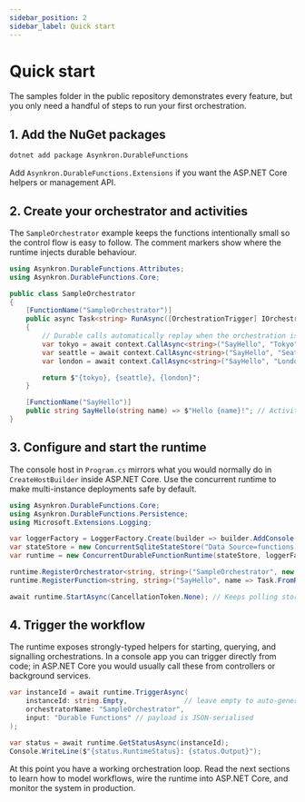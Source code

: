 ```yaml
---
sidebar_position: 2
sidebar_label: Quick start
---
```


# Quick start

The samples folder in the public repository demonstrates every feature, but you only need a handful of steps to run your first orchestration.

## 1. Add the NuGet packages

```bash
dotnet add package Asynkron.DurableFunctions
```

Add `Asynkron.DurableFunctions.Extensions` if you want the ASP.NET Core helpers or management API.

## 2. Create your orchestrator and activities

The `SampleOrchestrator` example keeps the functions intentionally small so the control flow is easy to follow. The comment markers show where the runtime injects durable behaviour.

```csharp title="SampleOrchestrator.cs"
using Asynkron.DurableFunctions.Attributes;
using Asynkron.DurableFunctions.Core;

public class SampleOrchestrator
{
    [FunctionName("SampleOrchestrator")]
    public async Task<string> RunAsync([OrchestrationTrigger] IOrchestrationContext context)
    {
        // Durable calls automatically replay when the orchestration is resumed.
        var tokyo = await context.CallAsync<string>("SayHello", "Tokyo");
        var seattle = await context.CallAsync<string>("SayHello", "Seattle");
        var london = await context.CallAsync<string>("SayHello", "London");

        return $"{tokyo}, {seattle}, {london}";
    }

    [FunctionName("SayHello")]
    public string SayHello(string name) => $"Hello {name}!"; // Activity executions are not replayed
}
```

## 3. Configure and start the runtime

The console host in `Program.cs` mirrors what you would normally do in `CreateHostBuilder` inside ASP.NET Core. Use the concurrent runtime to make multi-instance deployments safe by default.

```csharp title="Program.cs"
using Asynkron.DurableFunctions.Core;
using Asynkron.DurableFunctions.Persistence;
using Microsoft.Extensions.Logging;

var loggerFactory = LoggerFactory.Create(builder => builder.AddConsole());
var stateStore = new ConcurrentSqliteStateStore("Data Source=functions.db", loggerFactory.CreateLogger<ConcurrentSqliteStateStore>());
var runtime = new ConcurrentDurableFunctionRuntime(stateStore, loggerFactory.CreateLogger<ConcurrentDurableFunctionRuntime>(), loggerFactory: loggerFactory);

runtime.RegisterOrchestrator<string, string>("SampleOrchestrator", new SampleOrchestrator().RunAsync);
runtime.RegisterFunction<string, string>("SayHello", name => Task.FromResult($"Hello {name}!"));

await runtime.StartAsync(CancellationToken.None); // Keeps polling storage for work
```

## 4. Trigger the workflow

The runtime exposes strongly-typed helpers for starting, querying, and signalling orchestrations. In a console app you can trigger directly from code; in ASP.NET Core you would usually call these from controllers or background services.

```csharp
var instanceId = await runtime.TriggerAsync(
    instanceId: string.Empty,              // leave empty to auto-generate IDs
    orchestratorName: "SampleOrchestrator",
    input: "Durable Functions" // payload is JSON-serialised
);

var status = await runtime.GetStatusAsync(instanceId);
Console.WriteLine($"{status.RuntimeStatus}: {status.Output}");
```

At this point you have a working orchestration loop. Read the next sections to learn how to model workflows, wire the runtime into ASP.NET Core, and monitor the system in production.
